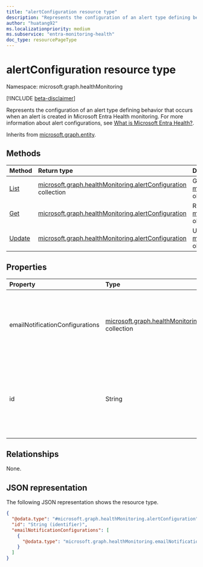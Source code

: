 ```yaml
---
title: "alertConfiguration resource type"
description: "Represents the configuration of an alert type defining behavior that occurs when an alert is created in Microsoft Entra Health monitoring."
author: "huatang92"
ms.localizationpriority: medium
ms.subservice: "entra-monitoring-health"
doc_type: resourcePageType
---
```


# alertConfiguration resource type

Namespace: microsoft.graph.healthMonitoring

[!INCLUDE [beta-disclaimer](../../includes/beta-disclaimer.md)]

Represents the configuration of an alert type defining behavior that occurs when an alert is created in Microsoft Entra Health monitoring. For more information about alert configurations, see [What is Microsoft Entra Health?](/entra/identity/monitoring-health/concept-microsoft-entra-health).

Inherits from [microsoft.graph.entity](../resources/entity.md).

## Methods
|Method|Return type|Description|
|:---|:---|:---|
|[List](../api/healthmonitoring-healthmonitoringroot-list-alertconfigurations.md)|[microsoft.graph.healthMonitoring.alertConfiguration](../resources/healthmonitoring-alertconfiguration.md) collection|Get a list of the [microsoft.graph.healthMonitoring.alertConfiguration](../resources/healthmonitoring-alertconfiguration.md) objects and their properties.|
|[Get](../api/healthmonitoring-alertconfiguration-get.md)|[microsoft.graph.healthMonitoring.alertConfiguration](../resources/healthmonitoring-alertconfiguration.md)|Read the properties and relationships of a [microsoft.graph.healthMonitoring.alertConfiguration](../resources/healthmonitoring-alertconfiguration.md) object.|
|[Update](../api/healthmonitoring-alertconfiguration-update.md)|[microsoft.graph.healthMonitoring.alertConfiguration](../resources/healthmonitoring-alertconfiguration.md)|Update the properties of a [microsoft.graph.healthMonitoring.alertConfiguration](../resources/healthmonitoring-alertconfiguration.md) object.|

## Properties
|Property|Type|Description|
|:---|:---|:---|
|emailNotificationConfigurations|[microsoft.graph.healthMonitoring.emailNotificationConfiguration](../resources/healthmonitoring-emailnotificationconfiguration.md) collection|Defines the recipients of email notifications for an alert type. Currently, only one email notification configuration is supported for an alert configuration, meaning only one group can receive notifications for an alert type.|
|id|String|The unique identifier of this alert configuration under the associated tenant. For example: `mfaSignInFailure`, `managedDeviceSignInFailure`. The possible values correspond to the values of **alertType** for an [alert](../resources/healthmonitoring-alert.md) object. Inherited from [microsoft.graph.entity](../resources/entity.md).|

## Relationships
None.

## JSON representation
The following JSON representation shows the resource type.
<!-- {
  "blockType": "resource",
  "keyProperty": "id",
  "@odata.type": "microsoft.graph.healthMonitoring.alertConfiguration",
  "baseType": "microsoft.graph.entity",
  "openType": false
}
-->
``` json
{
  "@odata.type": "#microsoft.graph.healthMonitoring.alertConfiguration",
  "id": "String (identifier)",
  "emailNotificationConfigurations": [
    {
      "@odata.type": "microsoft.graph.healthMonitoring.emailNotificationConfiguration"
    }
  ]
}
```

